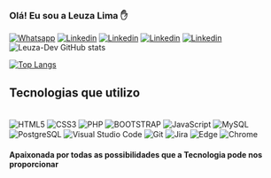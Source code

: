### Olá! Eu sou a Leuza Lima  ✋


[![Whatsapp](https://img.shields.io/badge/WhatsApp-25D366?style=for-the-badge&logo=whatsapp&logoColor=white)](61992375938)
[![Linkedin](https://img.shields.io/badge/LinkedIn-0077B5?style=for-the-badge&logo=linkedin&logoColor=white)]( https://www.linkedin.com/in/leuza-lima-b959877a/)
[![Linkedin](https://img.shields.io/badge/Microsoft_Outlook-0078D4?style=for-the-badge&logo=microsoft-outlook&logoColor=white)](leuzinha1@hotmail.com)
[![Linkedin](https://img.shields.io/badge/Gmail-D14836?style=for-the-badge&logo=gmail&logoColor=white)](leuzadev@gmail.com)
[![Linkedin](https://img.shields.io/badge/Facebook-1877F2?style=for-the-badge&logo=facebook&logoColor=white)](https://www.facebook.com/edileuza.santosdelima)
![Leuza-Dev GitHub stats](https://github-readme-stats.vercel.app/api?username=Leuza-Dev&show_icons=true&theme=merko)

[![Top Langs](https://github-readme-stats.vercel.app/api/top-langs/?username=Leuza-dev&layout=compact)](https://github.com/Leuza-dev/github-readme-stats)

## Tecnologias que utilizo

<div style="display: inline-block"> <br>
<img align="center" alt= "HTML5" src="https://img.shields.io/badge/HTML5-E34F26?style=for-the-badge&logo=html5&logoColor=white">
<img align="center" alt= "CSS3" src="https://img.shields.io/badge/CSS3-1572B6?style=for-the-badge&logo=css3&logoColor=white">
<img align="center" alt= "PHP" src="https://img.shields.io/badge/PHP-777BB4?style=for-the-badge&logo=php&logoColor=white">
<img align="center" alt= "BOOTSTRAP" src="https://img.shields.io/badge/Bootstrap-563D7C?style=for-the-badge&logo=bootstrap&logoColor=white">
<img align="center" alt= "JavaScript" src="https://img.shields.io/badge/JavaScript-F7DF1E?style=for-the-badge&logo=javascript&logoColor=black">
<img align="center" alt= "MySQL" src="https://img.shields.io/badge/MySQL-005C84?style=for-the-badge&logo=mysql&logoColor=white">
<img align="center" alt= "PostgreSQL" src="https://img.shields.io/badge/PostgreSQL-316192?style=for-the-badge&logo=postgresql&logoColor=white">
<img align="center" alt= "Visual Studio Code" src="https://img.shields.io/badge/Visual_Studio_Code-0078D4?style=for-the-badge&logo=visual%20studio%20code&logoColor=white">
<img align="center" alt= "Git" src="https://img.shields.io/badge/GIT-E44C30?style=for-the-badge&logo=git&logoColor=white">
<img align="center" alt= "Jira" src="https://img.shields.io/badge/Jira-0052CC?style=for-the-badge&logo=Jira&logoColor=white">
<img align="center" alt= "Edge" src="https://img.shields.io/badge/Microsoft_Edge-0078D7?style=for-the-badge&logo=Microsoft-edge&logoColor=white">
<img align="center" alt= "Chrome" src="https://img.shields.io/badge/Google_chrome-4285F4?style=for-the-badge&logo=Google-chrome&logoColor=white">
</div> 

<br>

#### Apaixonada por todas as possibilidades que a Tecnologia pode nos proporcionar
